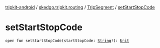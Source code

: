[tripkit-android](../../index.md) / [skedgo.tripkit.routing](../index.md) / [TripSegment](index.md) / [setStartStopCode](./set-start-stop-code.md)

# setStartStopCode

`open fun setStartStopCode(startStopCode: `[`String`](https://kotlinlang.org/api/latest/jvm/stdlib/kotlin/-string/index.html)`!): `[`Unit`](https://kotlinlang.org/api/latest/jvm/stdlib/kotlin/-unit/index.html)